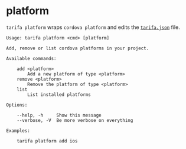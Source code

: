 # platform

`tarifa platform` wraps `cordova platform` and edits the [`tarifa.json`](../project/index.md#tarifajson-and-privatejson) file.

```
Usage: tarifa platform <cmd> [platform]

Add, remove or list cordova platforms in your project.

Available commands:

    add <platform>
        Add a new platform of type <platform>
    remove <platform>
        Remove the platform of type <platform>
    list
        List installed platforms

Options:

    --help, -h     Show this message
    --verbose, -V  Be more verbose on everything

Examples:

    tarifa platform add ios
```
